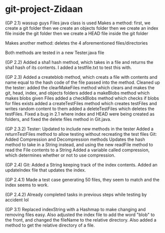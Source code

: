 # git-project-Zidaan

(GP 2.1)
wassup guys
Files java class is used
Makes a method:
    first, we create a git folder
    then we create an objects folder
    then we create an index file inside the git folder
    then we create a HEAD file inside the git folder

Makes another method:
    deletes the 4 aforementioned files/directories

Both methods are tested in a new Tester.java file

(GP 2.2)
Added a sha1 hash method, which takes in a file and returns the sha1 hash of its contents.
I added a testfile.txt to test this with.

(GP 2.3)
Added a createblob method, which creats a file with contents and name equal to the hash code of the file passed into the method.
Cleaned up the tester:
    added the clearMakeFiles method which clears and makes the git, head, index, and objects folders
    added a makeBlobs method which makes blobs given Files
    added a checkBlobs method which checks if blobs for files exists
    added a createTestFiles method which creates testFiles and writes random content to them
    added a deleteTestFiles which deletes the testFiles.
Fixed a bug in 2.1 where index and HEAD were being created as folders, and fixed the delete files method in Git.java.

(GP 2.3.2)
Tester:
    Updated to include new methods in the tester
    Added a returnTestFiles method to allow testing without recreating the test files
Git:
    Added Compression and Decompression methods
    Updates the hash method to take in a String instead, and using the new readFile method to read the File contents to a String
    Added a variable called compression, which determines whether or not to use compression.


(GP 2.4) 
Git:
    Added a String keeping track of the index contents. Added an updateIndex file that updates the index.

(GP 2.4.1)
Made a test case generating 50 files, they seem to match and the index seems to work.

(GP 2.4.2)
Already completed tasks in previous steps while testing by accident lol

(GP 3.1)
Replaced indexString with a Hashmap to make changing and removing files easy. Also adjusted the index file to add the word "blob" to the front, and changed the fileName to the relative directory. Also added a method to get the relative directory of a file.